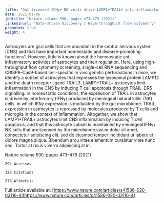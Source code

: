 ```yaml
---
title: "Gut-licensed IFNγ+ NK cells drive LAMP1+TRAIL+ anti-inflammatory astrocytes"
date: 2021-01-06
jobtitle: "Nature volume 590, pages 473–479 (2021)"
linkedinurl: "Data-driven discovery | High-throughput flow cytometry"
promoted: true
weight: 4
---
```


Astrocytes are glial cells that are abundant in the central nervous system (CNS) and that have important homeostatic and disease-promoting functions1. However, little is known about the homeostatic anti-inflammatory activities of astrocytes and their regulation. Here, using high-throughput flow cytometry screening, single-cell RNA sequencing and CRISPR–Cas9-based cell-specific in vivo genetic perturbations in mice, we identify a subset of astrocytes that expresses the lysosomal protein LAMP12 and the death receptor ligand TRAIL3. LAMP1+TRAIL+ astrocytes limit inflammation in the CNS by inducing T cell apoptosis through TRAIL–DR5 signalling. In homeostatic conditions, the expression of TRAIL in astrocytes is driven by interferon-γ (IFNγ) produced by meningeal natural killer (NK) cells, in which IFNγ expression is modulated by the gut microbiome. TRAIL expression in astrocytes is repressed by molecules produced by T cells and microglia in the context of inflammation. Altogether, we show that LAMP1+TRAIL+ astrocytes limit CNS inflammation by inducing T cell apoptosis, and that this astrocyte subset is maintained by meningeal IFNγ+ NK cells that are licensed by the microbiome.ipsum dolor sit amet, consectetur adipiscing elit, sed do eiusmod tempor incididunt ut labore et dolore magna aliqua. Bibendum arcu vitae elementum curabitur vitae nunc sed. Tortor at risus viverra adipiscing at in.

 Nature volume 590, pages 473–479 (2021)

    29k Accesses

    126 Citations

    278 Altmetric

Full article available at: [https://www.nature.com/articles/s41586-020-03116-4](https://www.nature.com/articles/s41586-020-03116-4)




